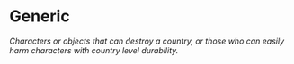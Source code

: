# Generic
*Characters or objects that can destroy a country, or those who can easily harm characters with country level durability.*